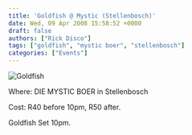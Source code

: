 ```yaml
---
title: 'Goldfish @ Mystic (Stellenbosch)'
date: Wed, 09 Apr 2008 15:58:52 +0000
draft: false
authors: ["Rick Disco"]
tags: ["goldfish", "mystic boer", "stellenbosch"]
categories: ["Events"]
---
```


![Goldfish](/wp-content/uploads/2008/04/goldfish.jpg)

Where: DIE MYSTIC BOER in Stellenbosch

Cost: R40 before 10pm, R50 after.

Goldfish Set 10pm.
